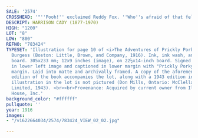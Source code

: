```yaml
---
SALE: '2574'
CROSSHEAD: '"''Pooh!'' exclaimed Reddy Fox. ''Who''s afraid of that fellow?''"'
DESCRIPT: HARRISON CADY (1877-1970)
HIGH: "1200"
LOT: "8"
LOW: "800"
REFNO: "783424"
TYPESET: 'Illustration for page 10 of <i>The Adventures of Prickly Porky</i> by Thornton
  Burgess (Boston: Little, Brown, and Company, 1916). Ink, ink wash, and gouache on
  board. 305x233 mm; 12x9 inches (image), on 22½x14-inch board. Signed "Harrison Cady"
  in lower left image and captioned in lower margin with "Prickly Porky" in upper
  margin. Laid into matte and archivally framed. A copy of the aforementioned 1916
  edition of the book accompanies the lot, along with a 1943 edition in which the
  illustration in the lot is not pictured (Don Mills, Ontario: McClelland & Stewart,
  Limited, 1943). <br><br>Provenance: Acquired by current owner from Illustration
  House, Inc.'
background_color: "#ffffff"
pullquote: ''
year: 1916
images:
- "/v1622664034/2574/783424_VIEW_02_02.jpg"

---
```

